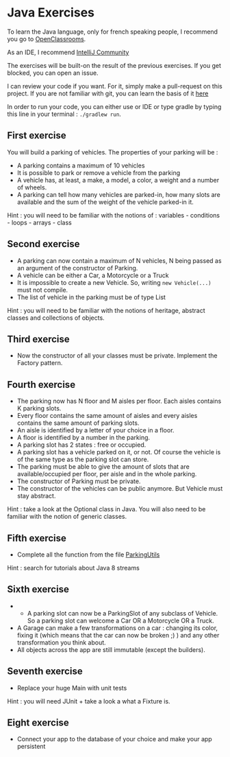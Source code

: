 # Java Exercises

To learn the Java language, only for french speaking people, I recommend you go to [OpenClassrooms](https://openclassrooms.com/courses/apprenez-a-programmer-en-java).

As an IDE, I recommend [IntelliJ Community](https://www.jetbrains.com/idea/download/#section=mac)

The exercises will be built-on the result of the previous exercises.
If you get blocked, you can open an issue.

I can review your code if you want. For it, simply make a pull-request on this project.
If you are not familiar with git, you can learn the basis of it [here](https://try.github.io/levels/1/challenges/1)

In order to run your code, you can either use or IDE or type gradle by typing this line in your terminal :
`./gradlew run`.

## First exercise

You will build a parking of vehicles. The properties of your parking will be :

- A parking contains a maximum of 10 vehicles
- It is possible to park or remove a vehicle from the parking
- A vehicle has, at least, a make, a model, a color, a weight and a number of wheels.
- A parking can tell how many vehicles are parked-in, how many slots are available and the sum of the weight of the vehicle parked-in it.

Hint : you will need to be familiar with the notions of : variables - conditions - loops - arrays - class

## Second exercise

- A parking can now contain a maximum of N vehicles, N being passed as an argument of the constructor of Parking.
- A vehicle can be either a Car, a Motorcycle or a Truck
- It is impossible to create a new Vehicle. So, writing `new Vehicle(...)` must not compile.
- The list of vehicle in the parking must be of type List<Vehicle>

 Hint : you will need to be familiar with the notions of heritage, abstract classes and collections of objects.

## Third exercise

 - Now the constructor of all your classes must be private. Implement the Factory pattern.

## Fourth exercise

  - The parking now has N floor and M aisles per floor. Each aisles contains K parking slots.
  - Every floor contains the same amount of aisles and every aisles contains the same amount of parking slots.
  - An aisle is identified by a letter of your choice in a floor.
  - A floor is identified by a number in the parking.
  - A parking slot has 2 states : free or occupied.
  - A parking slot has a vehicle parked on it, or not. Of course the vehicle is of the same type as the
   parking slot can store.
  - The parking must be able to give the amount of slots that are available/occupied
   per floor, per aisle and in the whole parking.
  - The constructor of Parking must be private.
  - The constructor of the vehicles can be public anymore. But Vehicle must stay abstract.

   Hint : take a look at the Optional class in Java. You will also need to be
    familiar with the notion of generic classes.

## Fifth exercise

 - Complete all the function from the file [ParkingUtils]()

 Hint : search for tutorials about Java 8 streams

## Sixth exercise

 - - A parking slot can now be a ParkingSlot of any subclass of Vehicle. So a parking slot can welcome a Car OR a Motorcycle OR a Truck.
  - A Garage can make a few transformations on a car : changing its color, fixing it
   (which means that the car can now be broken ;) ) and any other transformation you think about.
  - All objects across the app are still immutable (except the builders).

## Seventh exercise

  - Replace your huge Main with unit tests

  Hint : you will need JUnit + take a look a what a Fixture is.

## Eight exercise

  - Connect your app to the database of your choice and make your app persistent
